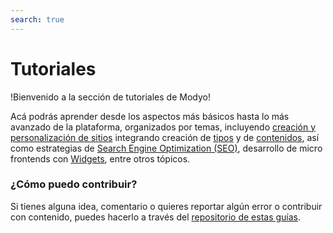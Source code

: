 ```yaml
---
search: true
---
```


# Tutoriales

!Bienvenido a la sección de tutoriales de Modyo! 

Acá podrás aprender desde los aspectos más básicos hasta lo más avanzado de la plataforma, organizados por temas, incluyendo [creación y personalización de sitios](/es/platform/channels/sites.html) integrando creación de [tipos](/es/platform/content/types.html) y de [contenidos](/es/platform/content/), así como estrategias de [Search Engine Optimization (SEO)](/es/platform/channels/sites.html#seo), desarrollo de micro frontends con [Widgets](/es/platform/channels/widgets.html), entre otros tópicos.

### ¿Cómo puedo contribuir?
Si tienes alguna idea, comentario o quieres reportar algún error o contribuir con contenido, puedes hacerlo a través del [repositorio de estas guías](https://github.com/modyo/modyo-docs).
